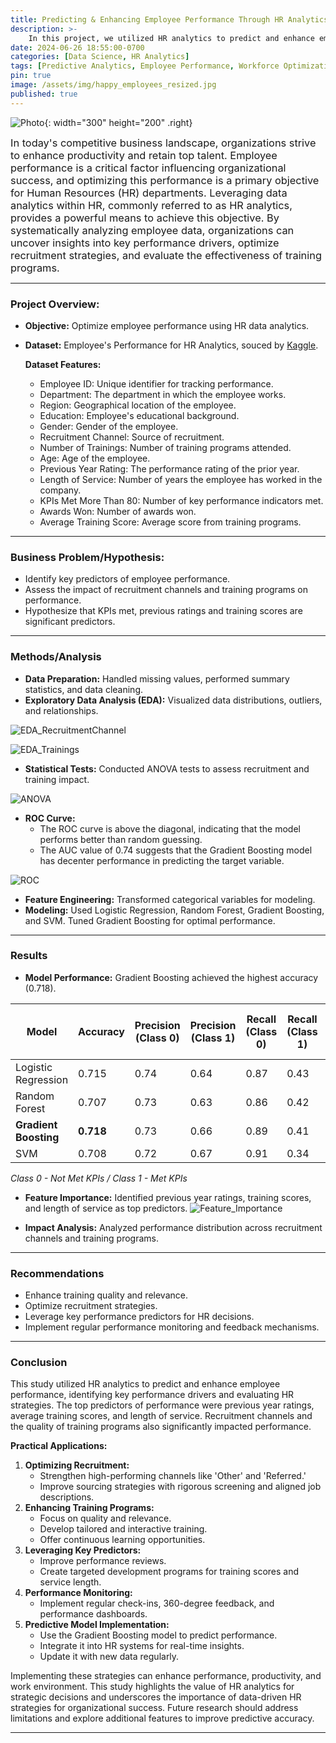 ```yaml
---
title: Predicting & Enhancing Employee Performance Through HR Analytics
description: >-    
    In this project, we utilized HR analytics to predict and enhance employee performance, leveraging a comprehensive dataset and various machine learning models.
date: 2024-06-26 18:55:00-0700
categories: [Data Science, HR Analytics]
tags: [Predictive Analytics, Employee Performance, Workforce Optimization, Data Driven HR]
pin: true
image: /assets/img/happy_employees_resized.jpg
published: true
---
```


![Photo](/assets/img/happy_employees.jpg){: width="300" height="200" .right}

<span style="Font-size:1.17em;"> In today's competitive business landscape, organizations strive to enhance productivity and retain top talent. Employee performance is a critical factor influencing organizational success, and optimizing this performance is a primary objective for Human Resources (HR) departments. Leveraging data analytics within HR, commonly referred to as HR analytics, provides a powerful means to achieve this objective. By systematically analyzing employee data, organizations can uncover insights into key performance drivers, optimize recruitment strategies, and evaluate the effectiveness of training programs. </span>



***
### Project Overview:
- **Objective:** Optimize employee performance using HR data analytics. 
- **Dataset:** Employee's Performance for HR Analytics, souced by [Kaggle](https://www.kaggle.com/datasets/sanjanchaudhari/employees-performance-for-hr-analytics). 

    **Dataset Features:**
    - Employee ID: Unique identifier for tracking performance.
    - Department: The department in which the employee works.
    - Region: Geographical location of the employee.
    - Education: Employee's educational background.
    - Gender: Gender of the employee.
    - Recruitment Channel: Source of recruitment.
    - Number of Trainings: Number of training programs attended.
    - Age: Age of the employee.
    - Previous Year Rating: The performance rating of the prior year.
    - Length of Service: Number of years the employee has worked in the company.
    - KPIs Met More Than 80: Number of key performance indicators met.
    - Awards Won: Number of awards won.
    - Average Training Score: Average score from training programs.

---

### Business Problem/Hypothesis:
- Identify key predictors of employee performance.
- Assess the impact of recruitment channels and training programs on performance.
- Hypothesize that KPIs met, previous ratings and training scores are significant predictors.

---

### Methods/Analysis
- **Data Preparation:** Handled missing values, performed summary statistics, and data cleaning.
- **Exploratory Data Analysis (EDA):** Visualized data distributions, outliers, and relationships.

![EDA_RecruitmentChannel](assets/img/Project1/EDA_Recruitment.png)

![EDA_Trainings](assets/img/Project1/EDA_Trainings.png)

- **Statistical Tests:** Conducted ANOVA tests to assess recruitment and training impact.

![ANOVA](assets/img/Project1/ANOVA.png)

- **ROC Curve:** 
    - The ROC curve is above the diagonal, indicating that the model performs better than random guessing.
    - The AUC value of 0.74 suggests that the Gradient Boosting model has decenter performance in predicting the target variable.

![ROC](assets/img/Project1/ROC_Curve.png)    
    
- **Feature Engineering:** Transformed categorical variables for modeling.
- **Modeling:** Used Logistic Regression, Random Forest, Gradient Boosting, and SVM. Tuned Gradient Boosting for optimal performance.

---

### Results
- **Model Performance:** Gradient Boosting achieved the highest accuracy (0.718).

| Model               | Accuracy | Precision (Class 0) | Precision (Class 1) | Recall (Class 0) | Recall (Class 1) | F1 Score (Class 0) | F1 Score (Class 1) |
|---------------------|----------|---------------------|---------------------|------------------|------------------|--------------------|--------------------|
| Logistic Regression | 0.715    | 0.74                | 0.64                | 0.87             | 0.43             | 0.80               | 0.52               |
| Random Forest       | 0.707    | 0.73                | 0.63                | 0.86             | 0.42             | 0.79               | 0.50               |
| **Gradient Boosting** | **0.718**    | 0.73                | 0.66                | 0.89             | 0.41             | 0.80               | 0.50               |
| SVM                 | 0.708    | 0.72                | 0.67                | 0.91             | 0.34             | 0.80               | 0.45               |

*Class 0 - Not Met KPIs / Class 1 - Met KPIs*


- **Feature Importance:** Identified previous year ratings, training scores, and length of service as top predictors.
![Feature_Importance](assets/img/Project1/Feature_Importance.png)

- **Impact Analysis:** Analyzed performance distribution across recruitment channels and training programs.

---

### Recommendations
- Enhance training quality and relevance.
- Optimize recruitment strategies.
- Leverage key performance predictors for HR decisions.
- Implement regular performance monitoring and feedback mechanisms.

---

### Conclusion

This study utilized HR analytics to predict and enhance employee performance, identifying key performance drivers and evaluating HR strategies. The top predictors of performance were previous year ratings, average training scores, and length of service. Recruitment channels and the quality of training programs also significantly impacted performance.

**Practical Applications:**
1. **Optimizing Recruitment:**
   - Strengthen high-performing channels like 'Other' and 'Referred.'
   - Improve sourcing strategies with rigorous screening and aligned job descriptions.
2. **Enhancing Training Programs:**
   - Focus on quality and relevance.
   - Develop tailored and interactive training.
   - Offer continuous learning opportunities.
3. **Leveraging Key Predictors:**
   - Improve performance reviews.
   - Create targeted development programs for training scores and service length.
4. **Performance Monitoring:**
   - Implement regular check-ins, 360-degree feedback, and performance dashboards.
5. **Predictive Model Implementation:**
   - Use the Gradient Boosting model to predict performance.
   - Integrate it into HR systems for real-time insights.
   - Update it with new data regularly.

Implementing these strategies can enhance performance, productivity, and work environment. This study highlights the value of HR analytics for strategic decisions and underscores the importance of data-driven HR strategies for organizational success. Future research should address limitations and explore additional features to improve predictive accuracy.

---
